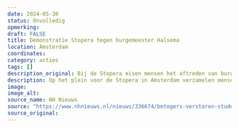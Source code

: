 ```yaml
---
date: 2024-05-30
status: Onvolledig
opmerking: 
draft: FALSE
title: Demonstratie Stopera tegen burgemeester Halsema
location: Amsterdam
coordinates: 
category: acties
tags: []
description_original: Bij de Stopera eisen mensen het aftreden van burgemeester Halsema van Amsterdam
description: Op het plein voor de Stopera in Amsterdam verzamelen mensen zich voor een lawaaidemonstratie. Ze protesteren tegen het optreden van de politie en de gemeente de afgelopen weken. Ze eisen het aftreden van burgemeester Halsema van Amsterdam.
image: 
image_alt: 
source_name: NH Nieuws
source: "https://www.nhnieuws.nl/nieuws/336674/betogers-verstoren-studenteninterview-met-halsema-op-stadhuis"
source_original: 
---
```

